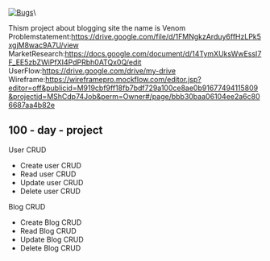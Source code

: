 [![Bugs](https://sonarcloud.io/api/project_badges/measure?project=fssa-batch3_mathivanan.pachiyappan__web_project&metric=bugs)](https://sonarcloud.io/summary/new_code?id=fssa-batch3_mathivanan.pachiyappan__web_project)\

Thism project about blogging site the name is Venom
Problemstatement:https://drive.google.com/file/d/1FMNgkzArduy6ffHzLPk5xgjM8wac9A7U/view
MarketResearch:https://docs.google.com/document/d/14TymXUksWwEssI7F_EE5zbZWiPfXI4PdPRbh0ATQx0Q/edit
UserFlow:https://drive.google.com/drive/my-drive
Wireframe:https://wireframepro.mockflow.com/editor.jsp?editor=off&publicid=M919cbf9ff18fb7bdf729a100ce8ae0b91677494115809&projectid=MShCdp74Job&perm=Owner#/page/bbb30baa06104ee2a6c806687aa4b82e


## 100 - day - project 

User CRUD
 * Create user CRUD
 * Read user CRUD
 * Update user CRUD
 * Delete user CRUD

Blog CRUD
 * Create Blog CRUD
 * Read Blog CRUD
 * Update Blog CRUD
 * Delete Blog CRUD